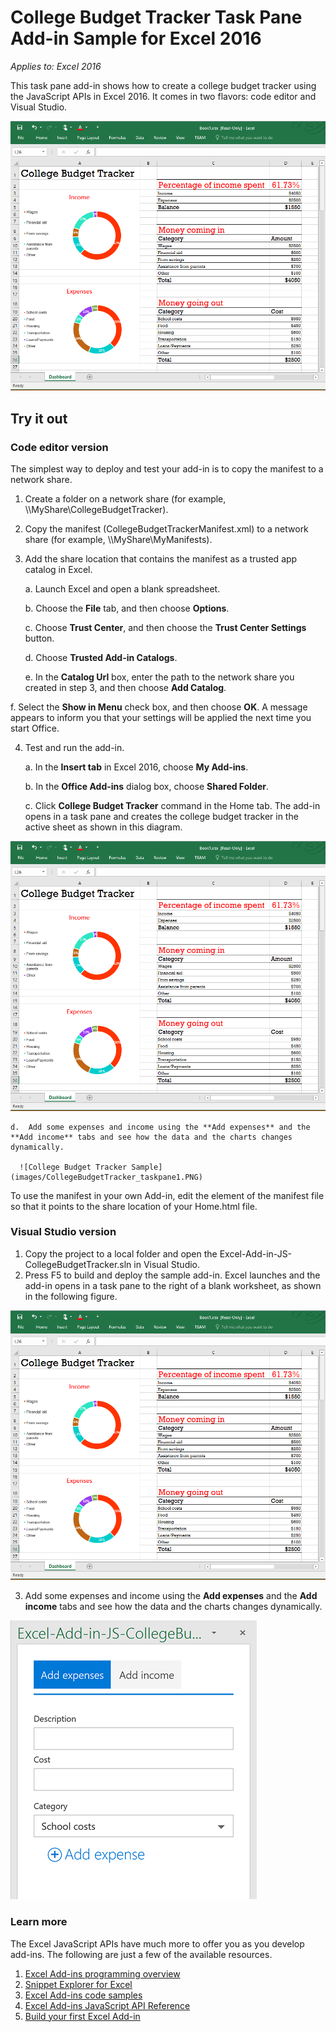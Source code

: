 # College Budget Tracker Task Pane Add-in Sample for Excel 2016

_Applies to: Excel 2016_

This task pane add-in shows how to create a college budget tracker using the JavaScript APIs in Excel 2016. It comes in two flavors: code editor and Visual Studio.

![College Budget Tracker Sample](images/CollegeBudgetTracker_tracker.PNG)

## Try it out
### Code editor version

The simplest way to deploy and test your add-in is to copy the manifest to a network share.

1.  Create a folder on a network share (for example, \\\MyShare\CollegeBudgetTracker).  
2.  Copy the manifest (CollegeBudgetTrackerManifest.xml) to a network share (for example, \\\MyShare\MyManifests).
3.  Add the share location that contains the manifest as a trusted app catalog in Excel.

    a.  Launch Excel and open a blank spreadsheet.  
    
    b.  Choose the **File** tab, and then choose **Options**.
    
    c.  Choose **Trust Center**, and then choose the **Trust Center Settings** button.
    
    d.  Choose **Trusted Add-in Catalogs**.
    
    e.  In the **Catalog Url** box, enter the path to the network share you created in step 3, and then choose **Add Catalog**.
    
   f.  Select the **Show in Menu** check box, and then choose **OK**. A message appears to inform you that your settings will be applied the next time you start Office. 
        
4.  Test and run the add-in. 

    a.  In the **Insert tab** in Excel 2016, choose **My Add-ins**. 
    
    b.  In the **Office Add-ins** dialog box, choose **Shared Folder**.
    
    c.  Click **College Budget Tracker** command in the Home tab. The add-in opens in a task pane and creates the college budget tracker in the active sheet as shown in this diagram. 
      
   ![College Budget Tracker Sample](images/CollegeBudgetTracker_tracker.PNG) 

    d.  Add some expenses and income using the **Add expenses** and the **Add income** tabs and see how the data and the charts changes dynamically.
    
      ![College Budget Tracker Sample](images/CollegeBudgetTracker_taskpane1.PNG) 

To use the manifest in your own Add-in, edit the <SourceLocation> element of the manifest file so that it points to the share location of your Home.html file.
    
### Visual Studio version
1.  Copy the project to a local folder and open the Excel-Add-in-JS-CollegeBudgetTracker.sln in Visual Studio.
2.  Press F5 to build and deploy the sample add-in. Excel launches and the add-in opens in a task pane to the right of a blank worksheet, as shown in the following figure. 
        
  ![College Budget Tracker Sample](images/CollegeBudgetTracker_tracker.PNG) 

3.  Add some expenses and income using the **Add expenses** and the **Add income** tabs and see how the data and the charts changes dynamically.

  ![College Budget Tracker Sample](images/CollegeBudgetTracker_taskpane1.PNG) 


### Learn more

The Excel JavaScript APIs have much more to offer you as you develop add-ins. The following are just a few of the available resources. 

1.  [Excel Add-ins programming overview](https://github.com/OfficeDev/office-js-docs/blob/master/excel/excel-add-ins-programming-overview.md)
2.  [Snippet Explorer for Excel](http://officesnippetexplorer.azurewebsites.net/#/snippets/excel)
3.  [Excel Add-ins code samples](https://github.com/OfficeDev/office-js-docs/blob/master/excel/excel-add-ins-code-samples.md) 
4.  [Excel Add-ins JavaScript API Reference](https://github.com/OfficeDev/office-js-docs/blob/master/excel/excel-add-ins-javascript-reference.md)
5.  [Build your first Excel Add-in](https://github.com/OfficeDev/office-js-docs/blob/master/excel/build-your-first-excel-add-in.md)